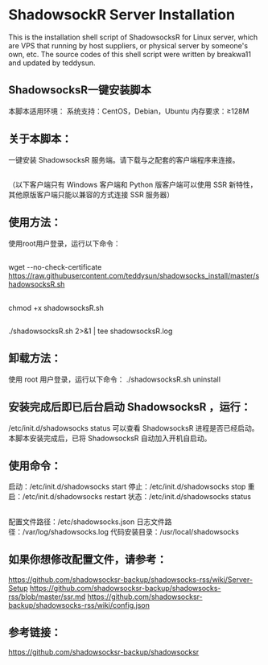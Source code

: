 # ShadowsockR Server Installation
This is the installation shell script of ShadowsocksR for Linux server, which are VPS that running by host suppliers, or physical server by someone's own, etc.
The source codes of this shell script were written by breakwa11 and updated by teddysun.
## 
## ShadowsocksR一键安装脚本
本脚本适用环境：
系统支持：CentOS，Debian，Ubuntu
内存要求：≥128M
## 关于本脚本：
一键安装 ShadowsocksR 服务端。请下载与之配套的客户端程序来连接。
## 
（以下客户端只有 Windows 客户端和 Python 版客户端可以使用 SSR 新特性，其他原版客户端只能以兼容的方式连接 SSR 服务器）
## 使用方法：
使用root用户登录，运行以下命令：
## 
wget --no-check-certificate https://raw.githubusercontent.com/teddysun/shadowsocks_install/master/shadowsocksR.sh
## 
chmod +x shadowsocksR.sh
## 
./shadowsocksR.sh 2>&1 | tee shadowsocksR.log
## 卸载方法：
使用 root 用户登录，运行以下命令：
./shadowsocksR.sh uninstall
## 安装完成后即已后台启动 ShadowsocksR ，运行：
/etc/init.d/shadowsocks status
可以查看 ShadowsocksR 进程是否已经启动。
本脚本安装完成后，已将 ShadowsocksR 自动加入开机自启动。
## 使用命令：
启动：/etc/init.d/shadowsocks start
停止：/etc/init.d/shadowsocks stop
重启：/etc/init.d/shadowsocks restart
状态：/etc/init.d/shadowsocks status
## 
配置文件路径：/etc/shadowsocks.json
日志文件路径：/var/log/shadowsocks.log
代码安装目录：/usr/local/shadowsocks
## 如果你想修改配置文件，请参考：
https://github.com/shadowsocksr-backup/shadowsocks-rss/wiki/Server-Setup
https://github.com/shadowsocksr-backup/shadowsocks-rss/blob/master/ssr.md
https://github.com/shadowsocksr-backup/shadowsocks-rss/wiki/config.json
## 参考链接：
https://github.com/shadowsocksr-backup/shadowsocksr

